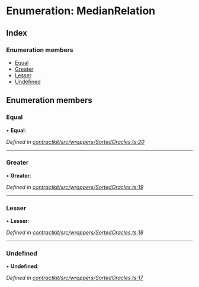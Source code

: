 # Enumeration: MedianRelation

## Index

### Enumeration members

* [Equal](_wrappers_sortedoracles_.medianrelation.md#equal)
* [Greater](_wrappers_sortedoracles_.medianrelation.md#greater)
* [Lesser](_wrappers_sortedoracles_.medianrelation.md#lesser)
* [Undefined](_wrappers_sortedoracles_.medianrelation.md#undefined)

## Enumeration members

###  Equal

• **Equal**:

*Defined in [contractkit/src/wrappers/SortedOracles.ts:20](https://github.com/celo-org/celo-monorepo/blob/master/packages/sdk/contractkit/src/wrappers/SortedOracles.ts#L20)*

___

###  Greater

• **Greater**:

*Defined in [contractkit/src/wrappers/SortedOracles.ts:19](https://github.com/celo-org/celo-monorepo/blob/master/packages/sdk/contractkit/src/wrappers/SortedOracles.ts#L19)*

___

###  Lesser

• **Lesser**:

*Defined in [contractkit/src/wrappers/SortedOracles.ts:18](https://github.com/celo-org/celo-monorepo/blob/master/packages/sdk/contractkit/src/wrappers/SortedOracles.ts#L18)*

___

###  Undefined

• **Undefined**:

*Defined in [contractkit/src/wrappers/SortedOracles.ts:17](https://github.com/celo-org/celo-monorepo/blob/master/packages/sdk/contractkit/src/wrappers/SortedOracles.ts#L17)*
